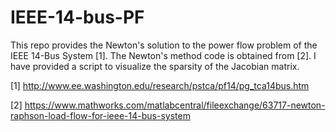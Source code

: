 # IEEE-14-bus-PF
This repo provides the Newton's solution to the power flow problem of the IEEE 14-Bus System [1]. The Newton's method code is obtained from [2]. I have provided a script to visualize the sparsity of the Jacobian matrix.

[1] http://www.ee.washington.edu/research/pstca/pf14/pg_tca14bus.htm

[2] https://www.mathworks.com/matlabcentral/fileexchange/63717-newton-raphson-load-flow-for-ieee-14-bus-system
